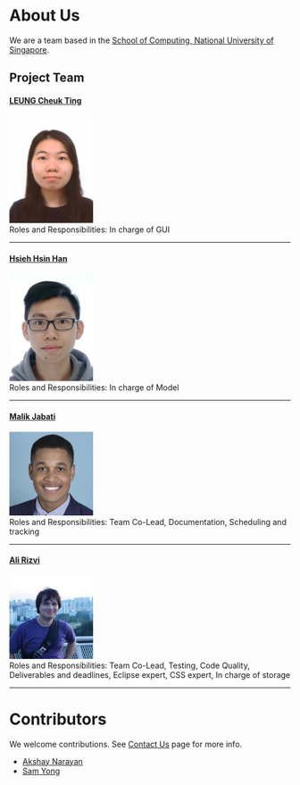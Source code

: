 # About Us

We are a team based in the [School of Computing, National University of Singapore](http://www.comp.nus.edu.sg).

## Project Team

#### [LEUNG Cheuk Ting](https://github.com/ctleungac) <br>
<img src="images/ctleungac.png" width="150"><br>
Roles and Responsibilities: In charge of GUI <br>

-----

#### [Hsieh Hsin Han](https://github.com/Tony-Hsieh)
<img src="images/tony-hsieh.png" width="150"><br>
Roles and Responsibilities: In charge of Model <br>

-----

#### [Malik Jabati](https://github.com/SmartyMJ)
<img src="images/smartymj.png" width="150"><br>
Roles and Responsibilities: Team Co-Lead, Documentation, Scheduling and tracking  <br>

-----

#### [Ali Rizvi](https://github.com/EntitySK)
<img src="images/entitysk.png" width="150"><br>
Roles and Responsibilities: Team Co-Lead, Testing, Code Quality, Deliverables and deadlines, Eclipse expert, CSS expert, In charge of storage  <br>

-----

# Contributors

We welcome contributions. See [Contact Us](ContactUs.md) page for more info.

* [Akshay Narayan](https://github.com/se-edu/addressbook-level4/pulls?q=is%3Apr+author%3Aokkhoy)
* [Sam Yong](https://github.com/se-edu/addressbook-level4/pulls?q=is%3Apr+author%3Amauris)
